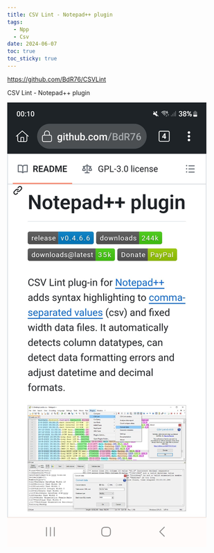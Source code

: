 ```yaml
---
title: CSV Lint - Notepad++ plugin
tags:
  - Npp
  - Csv
date: 2024-06-07
toc: true
toc_sticky: true
---
```

https://github.com/BdR76/CSVLint

CSV Lint - Notepad++ plugin

![](_asset/Screenshot_20240607_001026_Kiwi%20Browser.jpg)